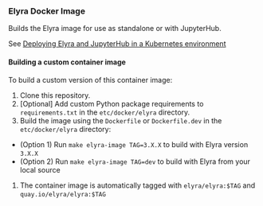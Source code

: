 <!--
{% comment %}
Copyright 2018-2022 Elyra Authors

Licensed under the Apache License, Version 2.0 (the "License");
you may not use this file except in compliance with the License.
You may obtain a copy of the License at

http://www.apache.org/licenses/LICENSE-2.0

Unless required by applicable law or agreed to in writing, software
distributed under the License is distributed on an "AS IS" BASIS,
WITHOUT WARRANTIES OR CONDITIONS OF ANY KIND, either express or implied.
See the License for the specific language governing permissions and
limitations under the License.
{% endcomment %}
-->

### Elyra Docker Image

Builds the Elyra image for use as standalone or with JupyterHub.

See [Deploying Elyra and JupyterHub in a Kubernetes environment](https://elyra.readthedocs.io/en/latest/recipes/deploying-elyra-in-a-jupyterhub-environment.html#deploying-elyra-jupyterhub-in-a-kubernetes-environment)

#### Building a custom container image

To build a custom version of this container image:
1. Clone this repository.
1. [Optional] Add custom Python package requirements to `requirements.txt` in the `etc/docker/elyra` directory.
1. Build the image using the `Dockerfile` or `Dockerfile.dev` in the `etc/docker/elyra` directory:
  - (Option 1) Run `make elyra-image TAG=3.X.X` to build with Elyra version `3.X.X`
  - (Option 2) Run `make elyra-image TAG=dev` to build with Elyra from your local source
1. The container image is automatically tagged with `elyra/elyra:$TAG` and `quay.io/elyra/elyra:$TAG`
